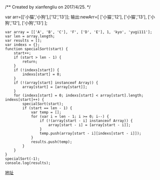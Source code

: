 /**
 Created by xianfengliu on 2017/4/25.
 */
 
var arr=[['小猫','小狗'],['12','13']];
输出:newArr=[
    ['小猫','12'],
    ['小猫','13'],
    ['小狗','12'],
    ['小狗','13']
];

```
var array = [['A', 'B', 'C'], 'F', ['D', 'E'], 1, 'kyo', 'yugi111'];
var len = array.length;
var results = [];
var indexs = {};
function specialSort(start) {
    start++;
    if (start > len - 1) {
        return;
    }
    if (!indexs[start]) {
        indexs[start] = 0;
    }
    if (!(array[start] instanceof Array)) {
        array[start] = [array[start]];
    }
    for (indexs[start] = 0; indexs[start] < array[start].length; indexs[start]++) {
        specialSort(start);
        if (start == len - 1) {
            var temp = [];
            for (var i = len - 1; i >= 0; i--) {
                if (!(array[start - i] instanceof Array)) {
                    array[start - i] = [array[start - i]];
                }
                temp.push(array[start - i][indexs[start - i]]);
            }
            results.push(temp);
        }
    }
} 
specialSort(-1);
console.log(results);

```
[地址](https://zhidao.baidu.com/question/390484183256562165.html)
